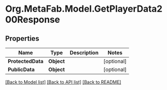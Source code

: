 
# Org.MetaFab.Model.GetPlayerData200Response

## Properties

Name | Type | Description | Notes
------------ | ------------- | ------------- | -------------
**ProtectedData** | **Object** |  | [optional] 
**PublicData** | **Object** |  | [optional] 

[[Back to Model list]](../README.md#documentation-for-models)
[[Back to API list]](../README.md#documentation-for-api-endpoints)
[[Back to README]](../README.md)

